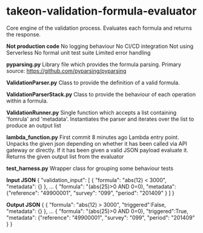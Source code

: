 # takeon-validation-formula-evaluator
Core engine of the validation process. Evaluates each formula and returns the response.


**Not production code**
No logging behaviour
No CI/CD integration
Not using Serverless
No formal unit test suite
Limited error handling

**pyparsing.py**
Library file which provides the formula parsing. 
Primary source: https://github.com/pyparsing/pyparsing

**ValidationParser.py**
Class to provide the definition of a valid formula.

**ValidationParserStack.py**
Class to provide the behaviour of each operation within a formula.

**ValidationRunner.py**
Single function which accepts a list containing 'fomrula' and 'metadata'.
Instantiates the parser and iterates over the list to produce an output list

**lambda_function.py**	First commit	8 minutes ago
Lambda entry point.
Unpacks the given json depending on whether it has been called via API gateway or directly.
If it has been given a valid JSON payload evaluate it.
Returns the given output list from the evaluator

**test_harness.py**
Wrapper class for grouping some behaviour tests


**Input JSON**
{
  "validation_input": 
    [
      { "formula": "abs(12) < 3000", "metadata": {} },
      ...
      { "formula": "(abs(25)>0 AND 0=0), "metadata": {"reference": "49900001", "survey": "099", "period": "201409" } 
    ]
}

**Output JSON**
{
      { "formula": "abs(12) > 3000", "triggered":False, "metadata": {} },
      ...
      { "formula": "(abs(25)>0 AND 0=0), "triggered":True, "metadata": {"reference": "49900001", "survey": "099", "period": "201409" } 
}
